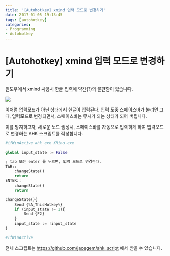 ```yaml
---
title: '[Autohotkey] xmind 입력 모드로 변경하기'
date: 2017-01-05 19:13:45
tags: [autohotkey]
categories:
- Programming
- Autohotkey
---
```


# [Autohotkey] xmind 입력 모드로 변경하기

윈도우에서 xmind 사용시 한글 입력에 약간(?)의 불편함이 있습니다.

![](https://goo.gl/mS9Nah)

이처럼 입력모드가 아닌 상태에서 한글이 입력된다. 입력 도중 스페이스바가 눌리면 그때, 입력모드로 변경되면서, 스페이스바는 무시가 되는 상태가 되어 버립니다.

이를 방지하고자, 새로운 노드 생성시, 스페이스바를 자동으로 입력하게 하여 입력모드로 변경하는 AHK 스크립트를 작성합니다.

```python
#ifWinActive ahk_exe XMind.exe

global input_state := False

; tab 또는 enter 를 누르면, 입력 모드로 변경한다.
TAB::
    changeState()
    return     
ENTER::
    changeState()
    return     

changeState(){    
    Send {%A_ThisHotkey%}    
    if (input_state != 1){        
        Send {F2}       
    }
    input_state := !input_state        
}

#IfWinActive
```


전체 스크립트는 https://github.com/jacegem/ahk_script 에서 받을 수 있습니다.
